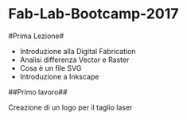 # Fab-Lab-Bootcamp-2017

#Prima Lezione#

- Introduzione alla Digital Fabrication
- Analisi differenza Vector e Raster
- Cosa è un file SVG
- Introduzione a Inkscape

##Primo lavoro##

Creazione di un logo per il taglio laser 
